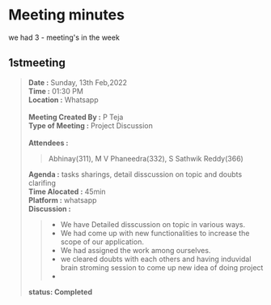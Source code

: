 # Meeting minutes
we had 3 - meeting's in the week
## 1stmeeting
> **Date :** Sunday, 13th Feb,2022<br>
> **Time :** 01:30 PM<br>
> **Location :** Whatsapp<br>
> <br>
> **Meeting Created By :** P Teja<br>
> **Type of Meeting :** Project Discussion<br>
> <br>
> **Attendees :** 
>> Abhinay(311), M V Phaneedra(332), S Sathwik Reddy(366)<br>
>
> **Agenda :** tasks sharings, detail disscussion on topic and doubts clarifing<br>
> **Time Alocated :** 45min<br>
> **Platform :** whatsapp<br>
> **Discussion :**<br>
>> * We have Detailed disscussion on topic in various ways.
>> * We had come up with new functionalities to increase the scope of our application.
>> * We had assigned the work among ourselves.
>> * we cleared doubts with each others and having induvidal brain stroming session to come up new idea of doing project 
>> * <br>
> **status: Completed**<br>


